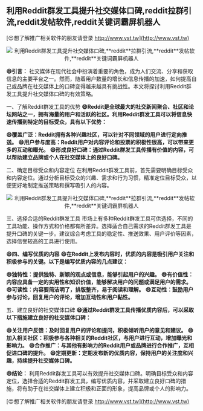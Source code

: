 ## **利用Reddit群发工具提升社交媒体口碑,**reddit**拉群引流,**reddit**发帖软件,**reddit**关键词霸屏机器人**

[😍想了解推广相关软件的朋友请登录 http://www.vst.tw](http://www.vst.tw)

 <center><img src="https://vst.tw/MP4/tuiguang/png/3.png" alt="利用Reddit群发工具提升社交媒体口碑,**reddit**拉群引流,**reddit**发帖软件,**reddit**关键词霸屏机器人"></center>

**😄引言：**
社交媒体在现代社会中扮演着重要的角色，成为人们交流、分享和获取信息的主要平台之一。然而，随着用户数量的增长和信息传播的加速，如何提高自己或品牌在社交媒体上的口碑变得越来越具有挑战性。本文将探讨利用Reddit群发工具提升社交媒体口碑的有效策略。

一、了解Reddit群发工具的优势
**😄Reddit是全球最大的社交新闻聚合、社区和论坛网站之一，拥有海量的用户和活跃的社区。利用Reddit群发工具可以将信息快速传播到特定的目标受众，具有以下优势：**

**😄覆盖广泛：Reddit拥有各种兴趣社区，可以针对不同领域的用户进行定向推送。**
**😄用户参与度高：Reddit用户对内容评论和投票的积极性很高，可以带来更多的互动和曝光。**
**😄形成良好口碑：通过Reddit群发工具传播有价值的内容，可以帮助建立品牌或个人在社交媒体上的良好口碑。**

二、确定目标受众和内容定位
在利用Reddit群发工具前，首先需要明确目标受众和内容定位。通过分析目标受众的兴趣、需求和行为习惯，精准定位目标受众，以便更好地制定推送策略和撰写吸引人的内容。

 <center><img src="https://vst.tw/MP4/tuiguang/png/8.png" alt="利用Reddit群发工具提升社交媒体口碑,**reddit**拉群引流,**reddit**发帖软件,**reddit**关键词霸屏机器人"></center>

三、选择合适的Reddit群发工具
市场上有多种Reddit群发工具可供选择，不同的工具功能、操作方式和价格都有所差异。选择适合自己需求的Reddit群发工具是提升口碑的关键一步。建议综合考虑工具的稳定性、推送效果、用户评价等因素，选择信誉较高的工具进行使用。

**😄四、编写优质的内容**
**😄在Reddit上发布内容时，优质的内容是吸引用户关注和积极参与的关键。以下是编写优质内容的几点建议：**

**😄独特性：提供独特、新颖的观点或信息，能够引起用户的兴趣。**
**😄有价值性：内容应具备一定的实用性和知识价值，能够解决用户的问题或满足用户的需求。**
**😄可读性：内容要简洁明了，排版整齐，易于阅读和理解。**
**😄互动性：鼓励用户参与讨论，回复用户的评论，增加互动性和用户黏性。**

五、建立良好的社交媒体口碑
**😄通过Reddit群发工具传播优质内容后，可以采取以下措施建立良好的社交媒体口碑：**

**😄关注用户反馈：及时回复用户的评论和提问，积极倾听用户的意见和建议。**
**😄加入相关社区：积极参与各种相关的Reddit社区，与用户进行互动，增加曝光和影响力。**
**😄合作推广：与其他有影响力的Reddit用户或品牌进行合作推广，互相促进口碑的提升。**
**😄定期更新：定期发布新的优质内容，保持用户的关注度和兴趣，持续提升社交媒体口碑。**

**😄结论：**
利用Reddit群发工具可以有效提升社交媒体口碑。明确目标受众和内容定位，选择合适的Reddit群发工具，编写优质内容，并采取建立良好口碑的措施，将有助于在社交媒体上建立积极和正面的形象，提高品牌或个人的影响力。

[😍想了解推广相关软件的朋友请登录 http://www.vst.tw](http://www.vst.tw)



